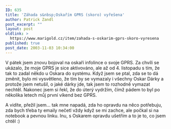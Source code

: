 ```yaml
---
ID: 635
title: 'Záhada s&nbsp;Oskařím GPRS (skoro) vyřešena'
author: Patrick Zandl
post_excerpt: ""
layout: post
oldlink: >
  https://www.marigold.cz/item/zahada-s-oskarim-gprs-skoro-vyresena
published: true
post_date: 2003-11-03 10:34:00
---
```

<p>
V pátek jsem znovu bojoval na oskaří infolince o svoje GPRS. Za chvíli se ukázalo, že moje GPRS je sice aktivováno, ale až od 4. listopadu s tím, že tak to zadal někdo u Oskara do systému. Když jsem se ptal, zda se to dá změnit, bylo mi vysvětleno, že tím by se vymazaly i všechny Oskar Dárky a protože jsem netušil, o jaké dárky jde, tak jsem to rozhodně vymazat nechtěl. Nakonec jsem si řekl, že do úterý vydržím, čímž pádem to byl po několika letech můj první víkend bez GPRS. </p>

<p>
A vidíte, přežil jsem... tak mne napadá, zda ho opravdu na něco potřebuju, zda bych třeba ty emaily nečetl vždy když se mi zachce, ale počkal si na notebook a pevnou linku. Inu, s Oskarem opravdu ušetřím a to je to, co jsem chtěl :)</p>
